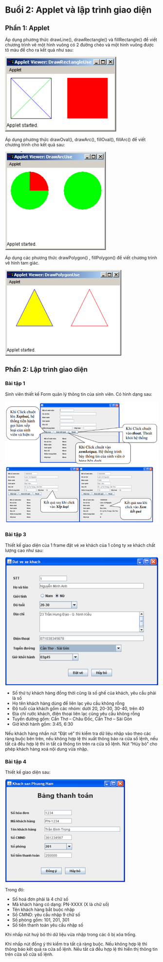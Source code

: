# Buổi 2: Applet và lập trình giao diện
## Phần 1: Applet
Áp dụng phương thức drawLine(), drawRectangle() và fillRectangle() để viết chương trình vẽ một hình vuông có 2 đường chéo và một hình vuông được tô màu để cho ra kết quả như sau:

![](../imgs/applet_1.png)

Áp dụng phương thức drawOval(), drawArc(), fillOval(), fillArc() để viết chương trình cho kết quả sau:

![](../imgs/applet_3.png)

Áp dụng các phương thức drawPolygon() , fillPolygon() để viết chương trình vẽ hình tam giác.

![](../imgs/applet_5.png)

## Phần 2: Lập trình giao diện
### Bài tập 1
Sinh viên thiết kế Form quản lý thông tin của sinh viên. Có hình dạng sau:

![](../imgs/jfc_1.png)

### Bài tập 3
Thiết kế giao diện của 1 frame đặt vé xe khách của 1 công ty xe khách chất lượng cao như sau:

![](../imgs/jfc_3.png)

- Số thứ tự khách hàng đồng thời cũng là số ghế của khách, yêu cầu phải là số
- Họ tên khách hàng dùng để liên lạc yêu cầu không rỗng
- Độ tuổi của khách gồm các nhóm: dưới 20, 20-30, 30-40, trên 40
- Địa chỉ rước khách, điện thoại liên lạc cũng yêu cầu không rỗng
- Tuyến đường gồm: Cần Thơ – Châu Đốc, Cần Thơ – Sài Gòn
- Giờ khởi hành gồm: 3:45, 6:30

Nếu khách hàng nhấn nút “Đặt vé” thì kiểm tra dữ liệu nhập vào theo các ràng buộc bên trên, nếu không hợp lệ thì xuất thông báo ra cửa số lệnh, nếu tất cả đều hợp lệ thì in tất cả thông tin trên ra cửa sổ lệnh. Nút “Hủy bỏ” cho phép khách hàng xoá nội dung vừa nhập.

### Bài tập 4
Thiết kế giao diện sau:

![](../imgs/jfc_4.png)

Trong đó: 
- Số hoá đơn phải là 4 chữ số
- Mã khách hàng có dạng: PN-XXXX (X là chữ số)
- Tên khách hàng bắt buộc nhập
- Số CMND: yêu cầu nhập 9 chữ số
- Số phòng gồm: 101, 201, 301
- Số tiền thanh toán yêu cầu nhập số

Khi nhấp nút huỷ bỏ thì dữ liệu vừa nhập trong các ô bị xóa trống.

Khi nhấp nút đồng ý thì kiểm tra tất cả ràng buộc. Nếu không hợp lệ thì thông báo kết quả ra cửa sổ lệnh. Nếu tất cả đều hợp lệ thì hiển thị thông tin trên cửa sổ cửa số lệnh.